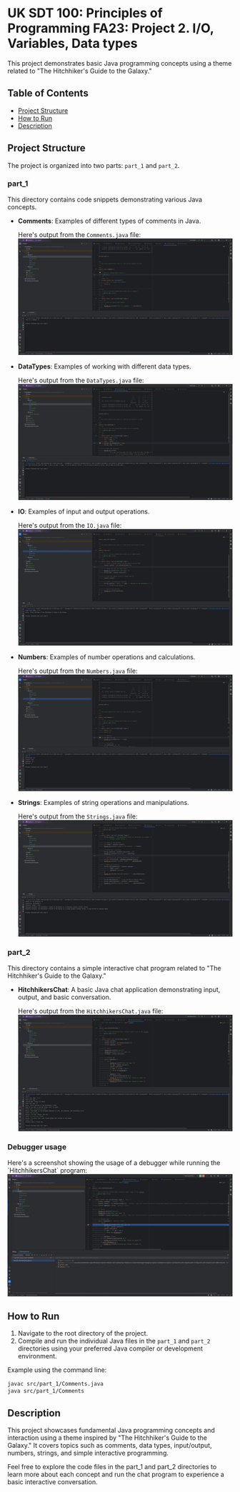 # UK SDT 100: Principles of Programming FA23: Project 2. I/O, Variables, Data types

This project demonstrates basic Java programming concepts using a theme related to "The Hitchhiker's Guide to the Galaxy."

## Table of Contents

- [Project Structure](#project-structure)
- [How to Run](#how-to-run)
- [Description](#description)

## Project Structure

The project is organized into two parts: `part_1` and `part_2`.

### part_1

This directory contains code snippets demonstrating various Java concepts.

- **Comments**: Examples of different types of comments in Java.

  Here's output from the `Comments.java` file:
  ![Part 1.1. Comments](./static/images/comments_output.png)
- **DataTypes**: Examples of working with different data types.

  Here's output from the `DataTypes.java` file:
  ![Part 1.2. DataTypes](./static/images/data_types_output.png)
- **IO**: Examples of input and output operations.

  Here's output from the `IO.java` file:
  ![Part 1.3. I/O Operations](./static/images/io_output.png)
- **Numbers**: Examples of number operations and calculations.

  Here's output from the `Numbers.java` file:
  ![Part 1.4. Numbers](./static/images/numbers_output.png)
- **Strings**: Examples of string operations and manipulations.

  Here's output from the `Strings.java` file:
  ![Part 1.5. Strings](./static/images/strings_output.png)

### part_2

This directory contains a simple interactive chat program related to "The Hitchhiker's Guide to the Galaxy."

- **HitchhikersChat**: A basic Java chat application demonstrating input, output, and basic conversation.

  Here's output from the `HitchhikersChat.java` file:
  ![Part 2.1. Simple chatbot](./static/images/chatbot_output.png)

### Debugger usage
Here's a screenshot showing the usage of a debugger while running the \`HitchhikersChat\` program:
![Debugger usage](./static/images/debugger_usage.png)

## How to Run

1. Navigate to the root directory of the project.
2. Compile and run the individual Java files in the `part_1` and `part_2` directories using your preferred Java compiler or development environment.

Example using the command line:

```shell
javac src/part_1/Comments.java
java src/part_1/Comments
```

## Description
This project showcases fundamental Java programming concepts and interaction using a theme inspired by "The Hitchhiker's Guide to the Galaxy." It covers topics such as comments, data types, input/output, numbers, strings, and simple interactive programming.

Feel free to explore the code files in the part_1 and part_2 directories to learn more about each concept and run the chat program to experience a basic interactive conversation.
